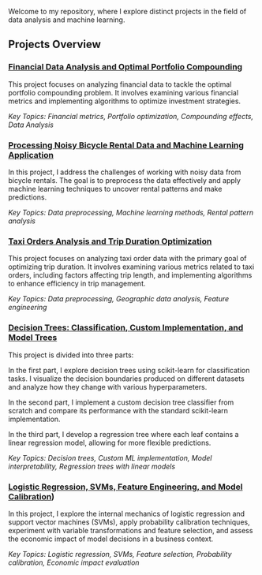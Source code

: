 Welcome to my repository, where I explore distinct projects in the field of data analysis and machine learning.

## Projects Overview
### [Financial Data Analysis and Optimal Portfolio Compounding](https://github.com/vittoriashch/HSE-projects/blob/main/Noisy%20Data%20ML%20HW.ipynb)

This project focuses on analyzing financial data to tackle the optimal portfolio compounding problem. It involves examining various financial metrics and implementing algorithms to optimize investment strategies.

*Key Topics: Financial metrics, Portfolio optimization, Compounding effects, Data Analysis*

### **[Processing Noisy Bicycle Rental Data and Machine Learning Application](https://github.com/vittoriashch/HSE-projects/blob/main/Noisy%20Data%20ML%20HW.ipynb)**
In this project, I address the challenges of working with noisy data from bicycle rentals. The goal is to preprocess the data effectively and apply machine learning techniques to uncover rental patterns and make predictions.

*Key Topics: Data preprocessing, Machine learning methods, Rental pattern analysis*

### **[Taxi Orders Analysis and Trip Duration Optimization](https://github.com/vittoriashch/HSE-projects/blob/main/Taxi_Orders_HW.ipynb)**
This project focuses on analyzing taxi order data with the primary goal of optimizing trip duration. It involves examining various metrics related to taxi orders, including factors affecting trip length, and implementing algorithms to enhance efficiency in trip management.

*Key Topics: Data preprocessing, Geographic data analysis, Feature engineering*

### **[Decision Trees: Classification, Custom Implementation, and Model Trees](https://github.com/vittoriashch/HSE-projects/blob/main/decision_trees.ipynb)**

This project is divided into three parts:

In the first part, I explore decision trees using scikit-learn for classification tasks. I visualize the decision boundaries produced on different datasets and analyze how they change with various hyperparameters.

In the second part, I implement a custom decision tree classifier from scratch and compare its performance with the standard scikit-learn implementation.

In the third part, I develop a regression tree where each leaf contains a linear regression model, allowing for more flexible predictions.

*Key Topics: Decision trees, Custom ML implementation, Model interpretability, Regression trees with linear models*

### **[Logistic Regression, SVMs, Feature Engineering, and Model Calibration](https://github.com/vittoriashch/HSE-projects/blob/main/vischudro_homework_practice_04_linclass.ipynb))**

In this project, I explore the internal mechanics of logistic regression and support vector machines (SVMs), apply probability calibration techniques, experiment with variable transformations and feature selection, and assess the economic impact of model decisions in a business context.

*Key Topics: Logistic regression, SVMs, Feature selection, Probability calibration, Economic impact evaluation*
